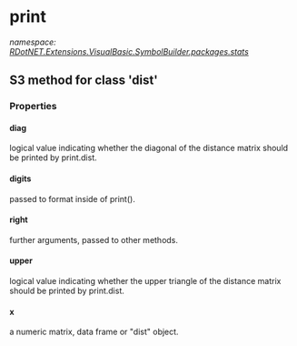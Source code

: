 ﻿# print
_namespace: [RDotNET.Extensions.VisualBasic.SymbolBuilder.packages.stats](./index.md)_

## S3 method for class 'dist'




### Properties

#### diag
logical value indicating whether the diagonal of the distance matrix should be printed by print.dist.
#### digits
passed to format inside of print().
#### right
further arguments, passed to other methods.
#### upper
logical value indicating whether the upper triangle of the distance matrix should be printed by print.dist.
#### x
a numeric matrix, data frame or "dist" object.
